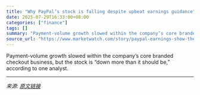 ```yaml
---
title: "Why PayPal’s stock is falling despite upbeat earnings guidance"
date: 2025-07-29T16:33:00+08:00
categories: ["finance"]
tags: []
summary: "Payment-volume growth slowed within the company’s core branded checkout business, but the stock is “down more than it should be,” according to one analyst."
source_url: "https://www.marketwatch.com/story/paypal-earnings-show-the-highest-venmo-revenue-growth-since-2023-heres-whats-working-89bd197f?mod=mw_rss_topstories"
---
```


Payment-volume growth slowed within the company’s core branded checkout business, but the stock is “down more than it should be,” according to one analyst.

---

*来源: [原文链接](https://www.marketwatch.com/story/paypal-earnings-show-the-highest-venmo-revenue-growth-since-2023-heres-whats-working-89bd197f?mod=mw_rss_topstories)*
